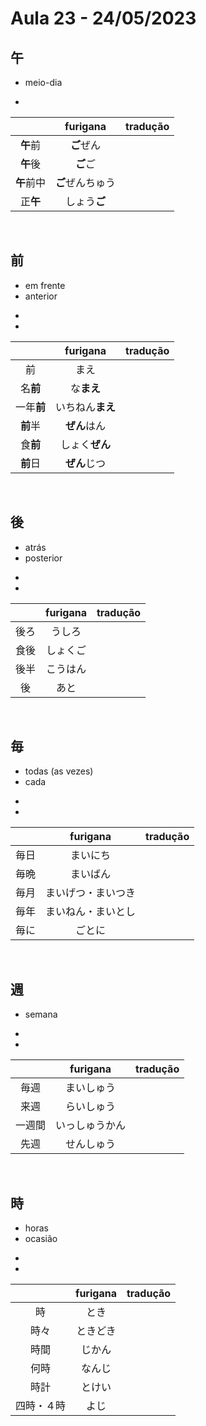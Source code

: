 # Aula 23 - 24/05/2023


## 午
- meio-dia

-

|  | furigana | tradução |
|:---:|:---:|:---:|
| **午**前 | **ご**ぜん |  |
| **午**後 | **ご**ご |  |
| **午**前中 | **ご**ぜんちゅう |  |
| 正**午** | しょう**ご** |  |

<br>



## 前
<ul><li>em frente</li><li>anterior</li></ul>

<ul><li></li><li></li></ul>

|  | furigana | tradução |
|:---:|:---:|:---:|
| 前 | まえ |  |
| 名**前** | な**まえ** |  |
| 一年**前** | いちねん**まえ** |  |
| **前**半 | **ぜん**はん |  |
| 食**前** | しょく**ぜん** |  |
| **前**日 | **ぜん**じつ |  |

<br>



## 後
<ul><li>atrás</li><li>posterior</li></ul>

<ul><li></li><li></li></ul>

|  | furigana | tradução |
|:---:|:---:|:---:|
| 後ろ | うしろ |  |
| 食後 | しょくご |  |
| 後半 | こうはん |  |
| 後 | あと |  |

<br>



## 毎
<ul><li>todas (as vezes)</li><li>cada</li></ul>

<ul><li></li><li></li></ul>

|  | furigana | tradução |
|:---:|:---:|:---:|
| 毎日 | まいにち |  |
| 毎晩 | まいばん |  |
| 毎月 | まいげつ・まいつき |  |
| 毎年 | まいねん・まいとし |  |
| 毎に | ごとに |  |

<br>



## 週
- semana

<ul><li></li><li></li></ul>

|  | furigana | tradução |
|:---:|:---:|:---:|
| 毎週 | まいしゅう |  |
| 来週 | らいしゅう |  |
| 一週間 | いっしゅうかん |  |
| 先週 | せんしゅう |  |

<br>



## 時
<ul><li>horas</li><li>ocasião</li></ul>

<ul><li></li><li></li></ul>

|  | furigana | tradução |
|:---:|:---:|:---:|
| 時 | とき |  |
| 時々 | ときどき |  |
| 時間 | じかん |  |
| 何時 | なんじ |  |
| 時計 | とけい |  |
| 四時・４時 | よじ |  |